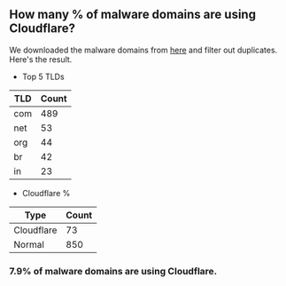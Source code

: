 ## How many % of malware domains are using Cloudflare?


We downloaded the malware domains from [here](https://urlhaus.abuse.ch) and filter out duplicates.
Here's the result.


[//]: # (start replacement)


- Top 5 TLDs

| TLD | Count |
| --- | --- |
| com | 489 |
| net | 53 |
| org | 44 |
| br | 42 |
| in | 23 |


- Cloudflare %

| Type | Count |
| --- | --- |
| Cloudflare | 73 |
| Normal | 850 |


### 7.9% of malware domains are using Cloudflare.